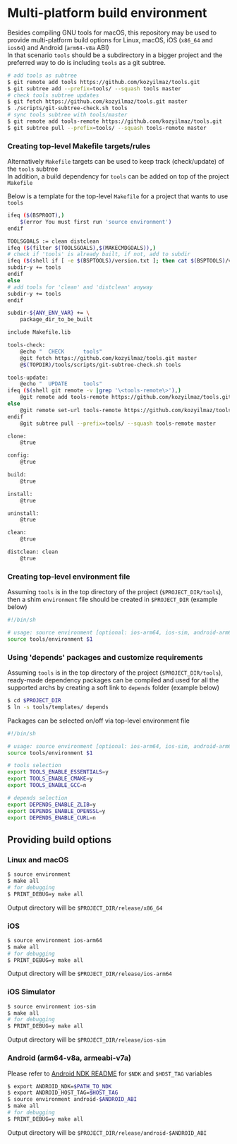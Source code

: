 # Multi-platform build environment
Besides compiling GNU tools for macOS, this repository may be used to provide multi-platform build options for Linux, macOS, iOS (`x86_64` and `ios64`) and Android (`arm64-v8a` ABI)  
In that scenario `tools` should be a subdirectory in a bigger project and the preferred way to do is including `tools` as a git subtree.

```sh
# add tools as subtree
$ git remote add tools https://github.com/kozyilmaz/tools.git
$ git subtree add --prefix=tools/ --squash tools master
# check tools subtree updates
$ git fetch https://github.com/kozyilmaz/tools.git master
$ ./scripts/git-subtree-check.sh tools
# sync tools subtree with tools/master
$ git remote add tools-remote https://github.com/kozyilmaz/tools.git
$ git subtree pull --prefix=tools/ --squash tools-remote master
```

### Creating top-level Makefile targets/rules
Alternatively `Makefile` targets can be used to keep track (check/update) of the `tools` subtree  
In addition, a build dependency for `tools` can be added on top of the project `Makefile`  

Below is a template for the top-level `Makefile` for a project that wants to use `tools`

```sh
ifeq ($(BSPROOT),)
    $(error You must first run 'source environment')
endif

TOOLSGOALS := clean distclean
ifeq ($(filter $(TOOLSGOALS),$(MAKECMDGOALS)),)
# check if 'tools' is already built, if not, add to subdir
ifeq ($(shell if [ -e $(BSPTOOLS)/version.txt ]; then cat $(BSPTOOLS)/version.txt | cut -d '-' -f 1; fi),)
subdir-y += tools
endif
else
# add tools for 'clean' and 'distclean' anyway
subdir-y += tools
endif

subdir-${ANY_ENV_VAR} += \
	package_dir_to_be_built

include Makefile.lib

tools-check:
	@echo "  CHECK      tools"
	@git fetch https://github.com/kozyilmaz/tools.git master
	@$(TOPDIR)/tools/scripts/git-subtree-check.sh tools

tools-update:
	@echo "  UPDATE     tools"
ifeq ($(shell git remote -v |grep '\<tools-remote\>'),)
	@git remote add tools-remote https://github.com/kozyilmaz/tools.git
else
	@git remote set-url tools-remote https://github.com/kozyilmaz/tools.git
endif
	@git subtree pull --prefix=tools/ --squash tools-remote master

clone:
	@true

config:
	@true

build:
	@true

install:
	@true

uninstall:
	@true

clean:
	@true

distclean: clean
	@true
```


### Creating top-level environment file
Assuming `tools` is in the top directory of the project (`$PROJECT_DIR/tools`), then a shim `environment` file should be created in `$PROJECT_DIR` (example below)  
```sh
#!/bin/sh

# usage: source environment [optional: ios-arm64, ios-sim, android-arm64-v8a, android-armeabi-v7a, android-x86_64]
source tools/environment $1
```


### Using 'depends' packages and customize requirements
Assuming `tools` is in the top directory of the project (`$PROJECT_DIR/tools`), ready-made dependency packages can be compiled and used for all the supported archs by creating a soft link to `depends` folder (example below)  
```sh
$ cd $PROJECT_DIR
$ ln -s tools/templates/ depends
```

Packages can be selected on/off via top-level environment file
```sh
#!/bin/sh

# usage: source environment [optional: ios-arm64, ios-sim, android-arm64-v8a, android-armeabi-v7a, android-x86_64]
source tools/environment $1

# tools selection
export TOOLS_ENABLE_ESSENTIALS=y
export TOOLS_ENABLE_CMAKE=y
export TOOLS_ENABLE_GCC=n

# depends selection
export DEPENDS_ENABLE_ZLIB=y
export DEPENDS_ENABLE_OPENSSL=y
export DEPENDS_ENABLE_CURL=n
```


## Providing build options

### Linux and macOS
```sh
$ source environment
$ make all
# for debugging
$ PRINT_DEBUG=y make all
```
Output directory will be `$PROJECT_DIR/release/x86_64`

### iOS
```sh
$ source environment ios-arm64
$ make all
# for debugging
$ PRINT_DEBUG=y make all
```
Output directory will be `$PROJECT_DIR/release/ios-arm64`

### iOS Simulator
```sh
$ source environment ios-sim
$ make all
# for debugging
$ PRINT_DEBUG=y make all
```
Output directory will be `$PROJECT_DIR/release/ios-sim`

### Android (arm64-v8a, armeabi-v7a)
Please refer to [Android NDK README](https://developer.android.com/ndk/guides/other_build_systems) for `$NDK` and `$HOST_TAG` variables
```sh
$ export ANDROID_NDK=$PATH_TO_NDK
$ export ANDROID_HOST_TAG=$HOST_TAG
$ source environment android-$ANDROID_ABI
$ make all
# for debugging
$ PRINT_DEBUG=y make all
```
Output directory will be `$PROJECT_DIR/release/android-$ANDROID_ABI`

